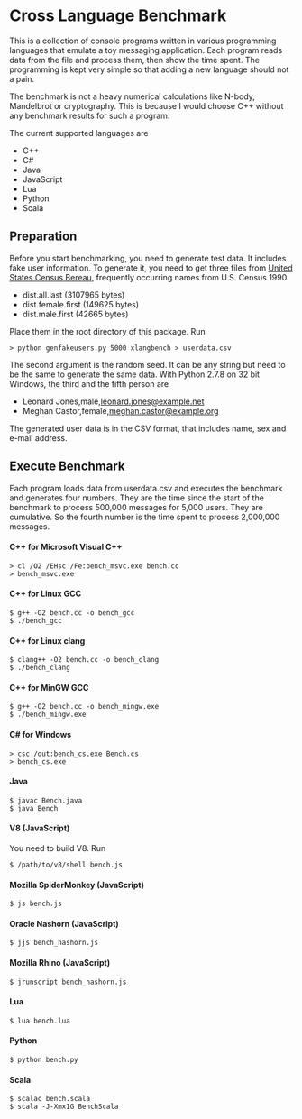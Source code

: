 Cross Language Benchmark
========================

This is a collection of console programs written in various
programming languages that emulate a toy messaging application. Each
program reads data from the file and process them, then show the time
spent. The programming is kept very simple so that adding a new
language should not a pain.

The benchmark is not a heavy numerical calculations like N-body,
Mandelbrot or cryptography. This is because I would choose C++ without
any benchmark results for such a program.

The current supported languages are

- C++
- C#
- Java
- JavaScript
- Lua
- Python
- Scala

## Preparation

Before you start benchmarking, you need to generate test data. It
includes fake user information. To generate it, you need to get three
files from
[United States Census Bereau](http://www.census.gov/genealogy/www/data/1990surnames/names_files.html),
frequently occurring names from U.S. Census 1990.

- dist.all.last (3107965 bytes)
- dist.female.first (149625 bytes)
- dist.male.first (42665 bytes)

Place them in the root directory of this package. Run

```
> python genfakeusers.py 5000 xlangbench > userdata.csv
```

The second argument is the random seed. It can be any string but need
to be the same to generate the same data. With Python 2.7.8 on 32 bit
Windows, the third and the fifth person are

- Leonard Jones,male,leonard.jones@example.net
- Meghan Castor,female,meghan.castor@example.org

The generated user data is in the CSV format, that includes name, sex
and e-mail address.

## Execute Benchmark

Each program loads data from userdata.csv and executes the benchmark
and generates four numbers. They are the time since the start of the
benchmark to process 500,000 messages for 5,000 users. They are
cumulative. So the fourth number is the time spent to process
2,000,000 messages.

#### C++ for Microsoft Visual C++

```
> cl /O2 /EHsc /Fe:bench_msvc.exe bench.cc
> bench_msvc.exe
```

#### C++ for Linux GCC

```
$ g++ -O2 bench.cc -o bench_gcc
$ ./bench_gcc
```

#### C++ for Linux clang

```
$ clang++ -O2 bench.cc -o bench_clang
$ ./bench_clang
```

#### C++ for MinGW GCC

```
$ g++ -O2 bench.cc -o bench_mingw.exe
$ ./bench_mingw.exe
```

#### C# for Windows

```
> csc /out:bench_cs.exe Bench.cs
> bench_cs.exe
```

#### Java

```
$ javac Bench.java
$ java Bench
```

#### V8 (JavaScript)

You need to build V8. Run

```
$ /path/to/v8/shell bench.js
```

#### Mozilla SpiderMonkey (JavaScript)

```
$ js bench.js
```

#### Oracle Nashorn (JavaScript)

```
$ jjs bench_nashorn.js
```

#### Mozilla Rhino (JavaScript)

```
$ jrunscript bench_nashorn.js
```

#### Lua

```
$ lua bench.lua
```

#### Python

```
$ python bench.py
```

#### Scala

```
$ scalac bench.scala
$ scala -J-Xmx1G BenchScala
```